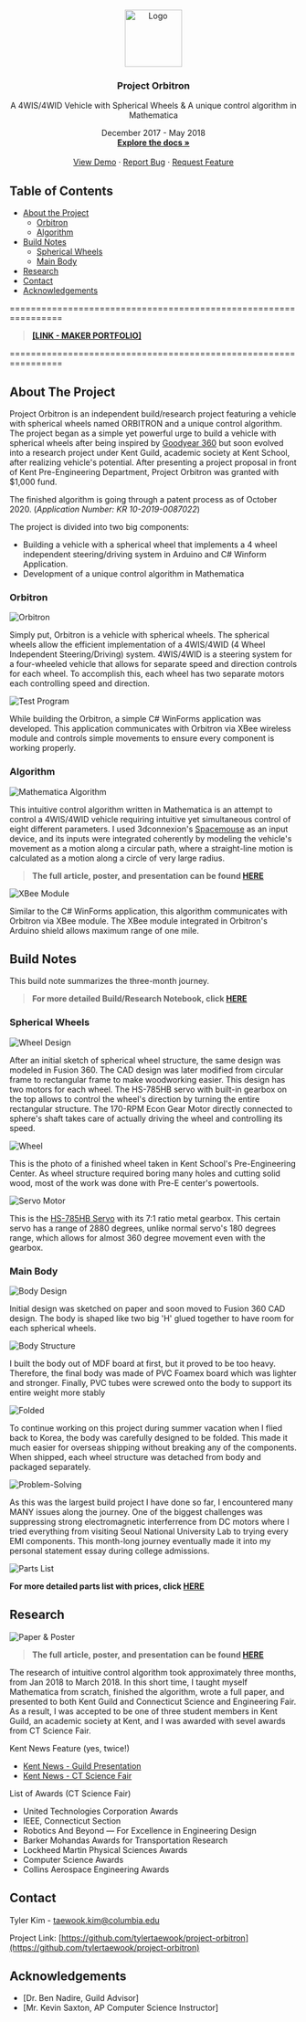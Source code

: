 <!--
*** Thanks for checking out this README Template. If you have a suggestion that would
*** make this better, please fork the repo and create a pull request or simply open
*** an issue with the tag "enhancement".
*** Thanks again! Now go create something AMAZING! :D
***
***
***
*** To avoid retyping too much info. Do a search and replace for the following:
*** tylertaewook, project-orbitron, alitecraft, taewook.kim@columbia.edu
-->





<!-- PROJECT SHIELDS -->
<!--
*** I'm using markdown "reference style" links for readability.
*** Reference links are enclosed in brackets [ ] instead of parentheses ( ).
*** See the bottom of this document for the declaration of the reference variables
*** for contributors-url, forks-url, etc. This is an optional, concise syntax you may use.
*** https://www.markdownguide.org/basic-syntax/#reference-style-links
-->

<!-- PROJECT LOGO -->
<br />
<p align="center">
  <a href="https://github.com/tylertaewook/project-orbitron">
     <img src="images/logo.png" alt="Logo" width="100" height="100">
  </a>

  <h3 align="center">Project Orbitron</h3>

  <p align="center">
    A 4WIS/4WID Vehicle with Spherical Wheels & A unique control algorithm in Mathematica
    <p align="center">
      December 2017 - May 2018
    <br />
    <a href="https://github.com/tylertaewook/project-orbitron"><strong>Explore the docs »</strong></a>
    <br />
    <br />
    <a href="https://github.com/tylertaewook/project-orbitron">View Demo</a>
    ·
    <a href="https://github.com/tylertaewook/project-orbitron/issues">Report Bug</a>
    ·
    <a href="https://github.com/tylertaewook/project-orbitron/issues">Request Feature</a>
  </p>
</p>



<!-- TABLE OF CONTENTS -->
## Table of Contents

* [About the Project](#about-the-project)
  * [Orbitron](#orbitron)
  * [Algorithm](#algorithm)
* [Build Notes](#build-notes)
  * [Spherical Wheels](#spherical-wheels)
  * [Main Body](#main-body)
* [Research](#research)
* [Contact](#contact)
* [Acknowledgements](#acknowledgements)

================================================================
> **[[LINK - MAKER PORTFOLIO]](https://youtu.be/WXjisSnfGTI)**

================================================================

<!-- ABOUT THE PROJECT -->
## About The Project

Project Orbitron is an independent build/research project featuring a vehicle with spherical wheels named ORBITRON and a unique control algorithm. 
The project began as a simple yet powerful urge to build a vehicle with spherical wheels after being inspired by [Goodyear 360](https://youtu.be/oSFYwDDVgac) but soon evolved into a research project under Kent Guild, academic society at Kent School, after realizing vehicle's potential. After presenting a project proposal in front of Kent Pre-Engineering Department, Project Orbitron was granted with $1,000 fund.

The finished algorithm is going through a patent process as of October 2020. (*Application Number: KR 10-2019-0087022*)

The project is divided into two big components:
* Building a vehicle with a spherical wheel that implements a 4 wheel independent steering/driving system in Arduino and C# Winform Application.
* Development of a unique control algorithm in Mathematica

<!-- ORBITRON -->
### Orbitron

![Orbitron](/images/orbitron1.jpeg)

Simply put, Orbitron is a vehicle with spherical wheels. The spherical wheels allow the efficient implementation of a 4WIS/4WID (4 Wheel Independent Steering/Driving) system. 4WIS/4WID is a steering system for a four-wheeled vehicle that allows for separate speed and direction controls for each wheel.
To accomplish this, each wheel has two separate motors each controlling speed and direction.

![Test Program](/images/Software/test_GUI.jpeg)

While building the Orbitron, a simple C# WinForms application was developed. This application communicates with Orbitron via XBee wireless module and controls simple movements to ensure every component is working properly.

<!-- ALGORITHM -->
### Algorithm

![Mathematica Algorithm](/images/Software/alg_GUI.png)

This intuitive control algorithm written in Mathematica is an attempt to control a 4WIS/4WID vehicle requiring intuitive yet simultaneous control of eight different parameters. I used 3dconnexion's [Spacemouse](https://3dconnexion.com/us/product/spacemouse-compact/) as an input device, and its inputs were integrated coherently by modeling the vehicle's movement as a motion along a circular path, where a straight-line motion is calculated as a motion along a circle of very large radius.

> **The full article, poster, and presentation can be found [HERE](https://github.com/tylertaewook/project-orbitron/tree/main/Final%20Deliverables)**

![XBee Module](/images/Orbitron/xbee.jpeg)

Similar to the C# WinForms application, this algorithm communicates with Orbitron via XBee module. The XBee module integrated in Orbitron's Arduino shield allows maximum range of one mile.

<!-- BUILD NOTES -->
## Build Notes

This build note summarizes the three-month journey. 

> **For more detailed Build/Research Notebook, click [HERE](https://github.com/tylertaewook/project-orbitron/blob/main/Research-Notebook.pdf)**

<!-- SPHERICAL WHEELS -->
### Spherical Wheels

![Wheel Design](/images/Orbitron/designwheel.png)

After an initial sketch of spherical wheel structure, the same design was modeled in Fusion 360. The CAD design was later modified from circular frame to rectangular frame to make woodworking easier. 
This design has two motors for each wheel. The HS-785HB servo with built-in gearbox on the top allows to control the wheel's direction by turning the entire rectangular structure. The 170-RPM Econ Gear Motor directly connected to sphere's shaft takes care of actually driving the wheel and controlling its speed.

![Wheel](/images/Orbitron/wheel1.jpeg)

This is the photo of a finished wheel taken in Kent School's Pre-Engineering Center. As wheel structure required boring many holes and cutting solid wood, most of the work was done with Pre-E center's powertools.

![Servo Motor](/images/Orbitron/servo.jpeg)

This is the [HS-785HB Servo](https://www.servocity.com/hs-785hb-servo/) with its 7:1 ratio metal gearbox. This certain servo has a range of 2880 degrees, unlike normal servo's 180 degrees range, which allows for almost 360 degree movement even with the gearbox.

<!-- MAIN BODY -->
### Main Body

![Body Design](/images/Orbitron/designbody.png)

Initial design was sketched on paper and soon moved to Fusion 360 CAD design. The body is shaped like two big 'H' glued together to have room for each spherical wheels.

![Body Structure](/images/Orbitron/structure.jpeg)

I built the body out of MDF board at first, but it proved to be too heavy. Therefore, the final body was made of PVC Foamex board which was lighter and stronger. Finally, PVC tubes were screwed onto the body to support its entire weight more stably

![Folded](/images/Orbitron/folded.jpeg)

To continue working on this project during summer vacation when I flied back to Korea, the body was carefully designed to be folded. This made it much easier for overseas shipping without breaking any of the components. When shipped, each wheel structure was detached from body and packaged separately.

![Problem-Solving](/images/Orbitron/deskocr.png)

As this was the largest build project I have done so far, I encountered many MANY issues along the journey. One of the biggest challenges was suppressing strong electromagnetic interferrence from DC motors where I tried everything from visiting Seoul National University Lab to trying every EMI components. This month-long journey eventually made it into my personal statement essay during college admissions.

![Parts List](/images/Orbitron/partlist.png)

**For more detailed parts list with prices, click [HERE](https://github.com/tylertaewook/project-orbitron/blob/main/Parts%20List.pdf)**


<!-- Research -->
## Research

![Paper & Poster](/images/paperposter.png)
> **The full article, poster, and presentation can be found [HERE](https://github.com/tylertaewook/project-orbitron/tree/main/Final%20Deliverables)**


The research of intuitive control algorithm took approximately three months, from Jan 2018 to March 2018. In this short time, I taught myself Mathematica from scratch, finished the algorithm, wrote a full paper, and presented to both Kent Guild and Connecticut Science and Engineering Fair.
As a result, I was accepted to be one of three student members in Kent Guild, an academic society at Kent, and I was awarded with sevel awards from CT Science Fair.

Kent News Feature (yes, twice!)
* [Kent News - Guild Presentation](https://kentnews.org/2525/features/a-guild-presentation-by-tyler-kim-20/)
* [Kent News - CT Science Fair](https://kentnews.org/2382/features/an-outstanding-performance-at-the-71st-annual-connecticut-science-and-engineering-fair/)

List of Awards (CT Science Fair)
* United Technologies Corporation Awards
* IEEE, Connecticut Section
* Robotics And Beyond — For Excellence in Engineering Design
* Barker Mohandas Awards for Transportation Research
* Lockheed Martin Physical Sciences Awards
* Computer Science Awards
* Collins Aerospace Engineering Awards

<!-- CONTACT -->
## Contact

Tyler Kim - taewook.kim@columbia.edu

Project Link: [https://github.com/tylertaewook/project-orbitron](https://github.com/tylertaewook/project-orbitron)



<!-- ACKNOWLEDGEMENTS -->
## Acknowledgements

* [Dr. Ben Nadire, Guild Advisor]
* [Mr. Kevin Saxton, AP Computer Science Instructor]





<!-- MARKDOWN LINKS & IMAGES -->
<!-- https://www.markdownguide.org/basic-syntax/#reference-style-links -->
[contributors-shield]: https://img.shields.io/github/contributors/tylertaewook/repo.svg?style=flat-square
[contributors-url]: https://github.com/tylertaewook/repo/graphs/contributors
[forks-shield]: https://img.shields.io/github/forks/tylertaewook/repo.svg?style=flat-square
[forks-url]: https://github.com/tylertaewook/repo/network/members
[stars-shield]: https://img.shields.io/github/stars/tylertaewook/repo.svg?style=flat-square
[stars-url]: https://github.com/tylertaewook/repo/stargazers
[issues-shield]: https://img.shields.io/github/issues/tylertaewook/repo.svg?style=flat-square
[issues-url]: https://github.com/tylertaewook/repo/issues
[license-shield]: https://img.shields.io/github/license/tylertaewook/repo.svg?style=flat-square
[license-url]: https://github.com/tylertaewook/repo/blob/master/LICENSE.txt
[linkedin-shield]: https://img.shields.io/badge/-LinkedIn-black.svg?style=flat-square&logo=linkedin&colorB=555
[linkedin-url]: https://linkedin.com/in/tylertaewook
[product-screenshot]: images/screenshot.png
